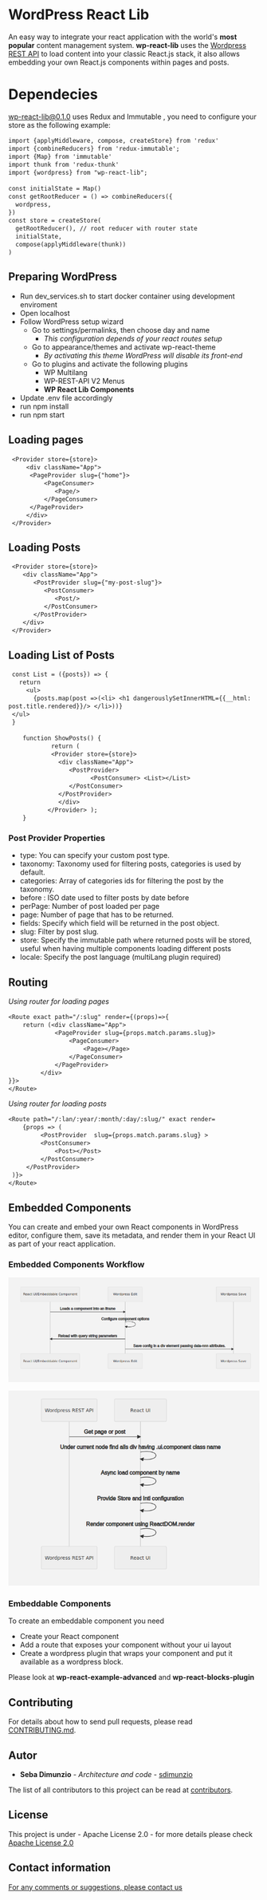 
# WordPress React Lib
An easy way to integrate your react application with the world's **most popular** content management system. **wp-react-lib** uses the [Wordpress REST API](https://developer.wordpress.org/rest-api/) to load content into your classic React.js stack, it also allows embedding your own React.js components within pages and posts.

# Dependecies

wp-react-lib@0.1.0 uses  Redux and Immutable , you need to configure your  store as the following example:

    import {applyMiddleware, compose, createStore} from 'redux'  
    import {combineReducers} from 'redux-immutable';  
    import {Map} from 'immutable'  
    import thunk from 'redux-thunk'  
    import {wordpress} from "wp-react-lib";
    
    const initialState = Map()  
    const getRootReducer = () => combineReducers({  
      wordpress,  
    })  
    const store = createStore(  
      getRootReducer(), // root reducer with router state      
      initialState,  
      compose(applyMiddleware(thunk))  
    )
    


## Preparing WordPress

- Run dev_services.sh to start docker container using development enviroment
- Open localhost
- Follow WordPress setup wizard
  - Go to settings/permalinks, then choose day and name
    - *This configuration depends of your react routes setup*
  - Go to appearance/themes and activate wp-react-theme
    - *By activating this theme WordPress will disable its front-end*
  - Go to plugins and activate the following plugins
    - WP Multilang
    - WP-REST-API V2 Menus
    - **WP React Lib Components**
- Update .env file accordingly
- run npm install
- run npm start

## Loading pages

     <Provider store={store}>  
	     <div className="App">  
		  <PageProvider slug={"home"}>  
			  <PageConsumer> 
				 <Page/> 
			  </PageConsumer> 
		  </PageProvider> 
	     </div>
     </Provider>



## Loading Posts

     <Provider store={store}>        
        <div className="App">    
           <PostProvider slug={"my-post-slug"}>    
              <PostConsumer>   
                 <Post/>   
              </PostConsumer>   
           </PostProvider>   
        </div>  
     </Provider>  

## Loading List of Posts

     const List = ({posts}) => {        
       return 
         <ul>  
           {posts.map(post =>(<li> <h1 dangerouslySetInnerHTML={{__html: post.title.rendered}}/> </li>))} 
	 </ul>
     }    
             
        function ShowPosts() {    
                return (    
                <Provider store={store}>    
                  <div className="App">    
                     <PostProvider>    
                           <PostConsumer> <List></List>   
                     </PostConsumer>   
                  </PostProvider>   
                  </div>   
               </Provider> );    
    	}  
    
### Post Provider Properties

- type: You can specify your custom post type.
- taxonomy: Taxonomy used for filtering posts, categories is used by default.
- categories: Array of  categories ids for filtering the post by the taxonomy.
- before : ISO date used to filter posts by date before
- perPage: Number of post loaded per page
- page: Number of page that has to be returned.
- fields: Specify which field will be returned in the post object.
- slug: Filter by post slug.
- store: Specify the immutable path where returned posts will be stored, useful when having multiple  components loading different posts
- locale: Specify the post language (multiLang plugin required)



## Routing

*Using router for loading pages*

    <Route exact path="/:slug" render={(props)=>{  
        return (<div className="App">  
			     <PageProvider slug={props.match.params.slug}>  
				     <PageConsumer> 
					     <Page></Page> 
				     </PageConsumer> 
			     </PageProvider> 
		     </div>
	}}>  
    </Route>

*Using router for loading posts*

    <Route path="/:lan/:year/:month/:day/:slug/" exact render=
        {props => (  
             <PostProvider  slug={props.match.params.slug} >  
		     <PostConsumer> 
			     <Post></Post> 
		     </PostConsumer> 
	     </PostProvider> 
	 )}>  
    </Route>


## Embedded Components

You can  create and embed your own React components in WordPress editor, configure them, save its metadata, and render them in your React UI as part of your react application.

### Embedded Components Workflow

![](docs/flow1.png)

![](docs/flow2.png)  
### Embeddable Components
To create an embeddable component you need
- Create your React component
- Add a route that exposes your component without your ui layout
- Create a wordpress plugin that wraps your component and put it available as a wordpress block.

Please look at **wp-react-example-advanced** and **wp-react-blocks-plugin**

## Contributing

For details about how to send pull requests, please read [CONTRIBUTING.md](https://github.com/devgateway/wp-react-lib/contributting.md).

## Autor

* **Seba Dimunzio** - *Architecture and code* - [sdimunzio](https://github.com/sdimunzio)

The list of all contributors to this project can be read at [contributors](https://github.com/devgateway/wp-react-lib/graphs/contributors). 

## License

This project is under - Apache License 2.0 - for more details please check [Apache License 2.0](https://www.apache.org/licenses/LICENSE-2.0)

## Contact information

[For any comments or suggestions, please contact us](mailto:info@developmentgateway.org "Development Gateway's Email")
